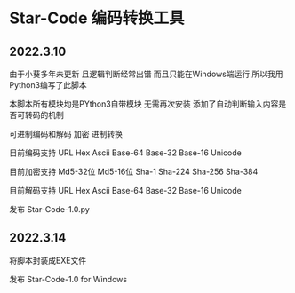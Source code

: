 # Star-Code 编码转换工具
## 2022.3.10

由于小葵多年未更新 且逻辑判断经常出错 而且只能在Windows端运行 所以我用Python3编写了此脚本

本脚本所有模块均是PYthon3自带模块 无需再次安装
添加了自动判断输入内容是否可转码的机制

可进制编码和解码 加密 进制转换

目前编码支持 URL Hex Ascii Base-64 Base-32 Base-16 Unicode

目前加密支持 Md5-32位 Md5-16位 Sha-1 Sha-224 Sha-256 Sha-384

目前解码支持 URL Hex Ascii Base-64 Base-32 Base-16 Unicode

发布 Star-Code-1.0.py

## 2022.3.14

将脚本封装成EXE文件

发布 Star-Code-1.0 for Windows
